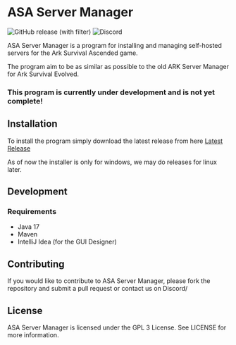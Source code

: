 # ASA Server Manager

![GitHub release (with filter)](https://img.shields.io/github/v/release/celedev97/asa-server-manager?link=https%3A%2F%2Fgithub.com%2Fceledev97%2Fasa-server-manager%2Freleases%2Flatest)
![Discord](https://img.shields.io/discord/1171535753063432232?logo=discord&logoColor=white)

ASA Server Manager is a program for installing and managing self-hosted servers for the Ark Survival Ascended game.

The program aim to be as similar as possible to the old ARK Server Manager for Ark Survival Evolved.

### This program is currently under development and is not yet complete!

## Installation

To install the program simply download the latest release from here [Latest Release](https://github.com/celedev97/asa-server-manager/releases/latest)

As of now the installer is only for windows, we may do releases for linux later.

## Development 

### Requirements

- Java 17
- Maven
- IntelliJ Idea (for the GUI Designer)

## Contributing

If you would like to contribute to ASA Server Manager, please fork the repository and submit a pull request or contact us on Discord/

## License

ASA Server Manager is licensed under the GPL 3 License. See LICENSE for more information.
